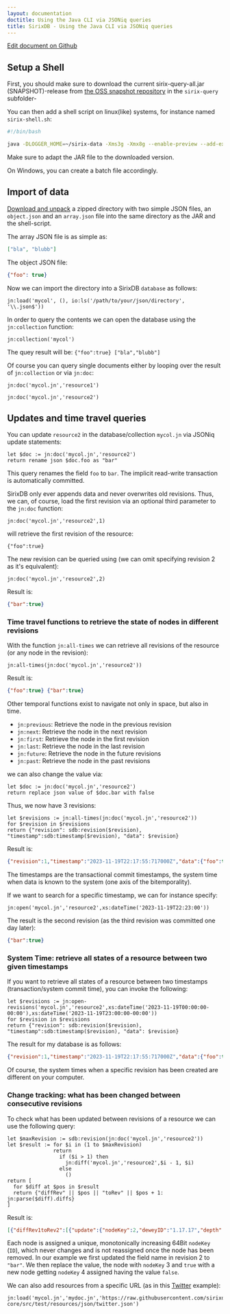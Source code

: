 ```yaml
---
layout: documentation
doctitle: Using the Java CLI via JSONiq queries
title: SirixDB - Using the Java CLI via JSONiq queries
---
```


[Edit document on Github](https://github.com/sirixdb/sirixdb.github.io/edit/master/docs/jsoniq-tutorial.md)

## Setup a Shell
First, you should make sure to download the current sirix-query-all.jar (SNAPSHOT)-release from [the OSS snapshot repository](https://oss.sonatype.org/content/repositories/snapshots/io/sirix/) in the `sirix-query` subfolder-

You can then add a shell script on linux(like) systems, for instance named `sirix-shell.sh`:

```bash
#!/bin/bash

java -DLOGGER_HOME=~/sirix-data -Xms3g -Xmx8g --enable-preview --add-exports=java.base/jdk.internal.ref=ALL-UNNAMED --add-exports=java.base/sun.nio.ch=ALL-UNNAMED --add-exports=jdk.unsupported/sun.misc=ALL-UNNAMED --add-exports=jdk.compiler/com.sun.tools.javac.file=ALL-UNNAMED --add-opens=jdk.compiler/com.sun.tools.javac=ALL-UNNAMED --add-opens=java.base/java.lang=ALL-UNNAMED --add-opens=java.base/java.lang.reflect=ALL-UNNAMED --add-opens=java.base/java.io=ALL-UNNAMED --add-opens=java.base/java.util=ALL-UNNAMED -XX:+UseZGC -jar sirix-query-0.10.4-all.jar -iq
```

Make sure to adapt the JAR file to the downloaded version.

On Windows, you can create a batch file accordingly.

## Import of data
[Download and unpack](https://github.com/sirixdb/sirixdb.github.io/raw/master/files/json.tar.gz) a zipped directory with two simple JSON files, an `object.json` and an `array.json` file into the same directory as the JAR and the shell-script.

The array JSON file is as simple as:

```json
["bla", "blubb"]
```

The object JSON file:

```json
{"foo": true}
```

Now we can import the directory into a SirixDB `database` as follows:

```xquery
jn:load('mycol', (), io:ls('/path/to/your/json/directory', '\\.json$'))
```

In order to query the contents we can open the database using the `jn:collection` function:

```xquery
jn:collection('mycol')
```

The quey result will be: `{"foo":true} ["bla","blubb"]`

Of course you can query single documents either by looping over the result of `jn:collection` or via `jn:doc`:

```xquery
jn:doc('mycol.jn','resource1')
```

```xquery
jn:doc('mycol.jn','resource2')
```


## Updates and time travel queries

You can update `resource2` in the database/collection `mycol.jn` via JSONiq update statements:

```xquery
let $doc := jn:doc('mycol.jn','resource2')
return rename json $doc.foo as "bar"
```
This query renames the field `foo` to `bar`. The implicit read-write transaction is automatically committed.

SirixDB only ever appends data and never overwrites old revisions. Thus, we can, of course, load the first revision via an optional third parameter to the `jn:doc` function:

```xquery
jn:doc('mycol.jn','resource2',1)
```

will retrieve the first revision of the resource:

```
{"foo":true}
```

The new revision can be queried using (we can omit specifying revision 2 as it's equivalent):

```xquery
jn:doc('mycol.jn','resource2',2)
```

Result is:

```json
{"bar":true}
```

### Time travel functions to retrieve the state of nodes in different revisions

With the function `jn:all-times` we can retrieve all revisions of the resource (or any node in the revision):

```xquery
jn:all-times(jn:doc('mycol.jn','resource2'))
```

Result is:

```json
{"foo":true} {"bar":true}
```

Other temporal functions exist to navigate not only in space, but also in time.
- `jn:previous`: Retrieve the node in the previous revision
- `jn:next`: Retrieve the node in the next revision
- `jn:first`: Retrieve the node in the first revision
- `jn:last`: Retrieve the node in the last revision
- `jn:future`: Retrieve the node in the future revisions
- `jn:past`: Retrieve the node in the past revisions

we can also change the value via:

```xquery
let $doc := jn:doc('mycol.jn','resource2')
return replace json value of $doc.bar with false
```

Thus, we now have 3 revisions:

```xquery
let $revisions := jn:all-times(jn:doc('mycol.jn','resource2'))
for $revision in $revisions
return {"revision": sdb:revision($revision), "timestamp":sdb:timestamp($revision), "data": $revision}
```

Result is:

```json
{"revision":1,"timestamp":"2023-11-19T22:17:55:717000Z","data":{"foo":true}} {"revision":2,"timestamp":"2023-11-19T22:19:38:157000Z","data":{"bar":true}} {"revision":3,"timestamp":"2023-11-20T17:59:38:68000Z","data":{"bar":false}}
```

The timestamps are the transactional commit timestamps, the system time when data is known to the system (one axis of the bitemporality).

If we want to search for a specific timestamp, we can for instance specify:

```xquery
jn:open('mycol.jn','resource2',xs:dateTime('2023-11-19T22:23:00'))
```

The result is the second revision (as the third revision was committed one day later):

```json
{"bar":true}
```
### System Time: retrieve all states of a resource between two given timestamps 
If you want to retrieve all states of a resource between two timestamps (transaction/system commit time), you can invoke the following:

```xquery
let $revisions := jn:open-revisions('mycol.jn','resource2',xs:dateTime('2023-11-19T00:00:00-00:00'),xs:dateTime('2023-11-19T23:00:00-00:00'))
for $revision in $revisions
return {"revision": sdb:revision($revision), "timestamp":sdb:timestamp($revision), "data": $revision}
```

The result for my database is as follows:

```json
{"revision":1,"timestamp":"2023-11-19T22:17:55:717000Z","data":{"foo":true}} {"revision":2,"timestamp":"2023-11-19T22:19:38:157000Z","data":{"bar":true}}
```

Of course, the system times when a specific revision has been created are different on your computer.

### Change tracking: what has been changed between consecutive revisions
To check what has been updated between revisions of a resource we can use the following query:

```xquery
let $maxRevision := sdb:revision(jn:doc('mycol.jn','resource2'))
let $result := for $i in (1 to $maxRevision)
               return
                 if ($i > 1) then
                   jn:diff('mycol.jn','resource2',$i - 1, $i)
                 else
                   ()
return [
  for $diff at $pos in $result
  return {"diffRev" || $pos || "toRev" || $pos + 1: jn:parse($diff).diffs}
]
```

Result is:

```json
[{"diffRev1toRev2":[{"update":{"nodeKey":2,"deweyID":"1.17.17","depth":2,"name":"bar"}}]},{"diffRev2toRev3":[{"replace":{"oldNodeKey":3,"newNodeKey":4,"deweyID":"1.17.17.0","depth":2,"type":"boolean","data":false}}]}]
```
Each node is assigned a unique, monotonically increasing 64Bit `nodeKey` (`ID`), which never changes and is not reassigned once the node has been removed.
In our example we first updated the field name in revision 2 to `"bar"`. We then replace the value, the node with `nodeKey` 3 and `true` with a new node getting `nodeKey` 4 assigned having the value `false`.


We can also add resources from a specific URL (as in this [Twitter](https://github.com/sirixdb/sirix/blob/main/bundles/sirix-core/src/test/resources/json/twitter.json) example):

```xquery
jn:load('mycol.jn','mydoc.jn','https://raw.githubusercontent.com/sirixdb/sirix/main/bundles/sirix-core/src/test/resources/json/twitter.json')
```

